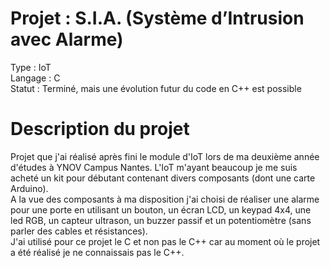 # Projet : S.I.A. (Système d’Intrusion avec Alarme)
Type : IoT  
Langage : C   
Statut : Terminé, mais une évolution futur du code en C++ est possible   

# Description du projet  
Projet que j'ai réalisé après fini le module d'IoT lors de ma deuxième année d'études à YNOV Campus Nantes. L'IoT m'ayant beaucoup je me suis acheté un kit pour débutant contenant divers composants (dont une carte Arduino).    
A la vue des composants à ma disposition j'ai choisi de réaliser une alarme pour une porte en utilisant un bouton, un écran LCD, un keypad 4x4, une led RGB, un capteur ultrason, un buzzer passif et un potentiomètre (sans parler des cables et résistances).   
J'ai utilisé pour ce projet le C et non pas le C++ car au moment où le projet a été réalisé je ne connaissais pas le C++. 
